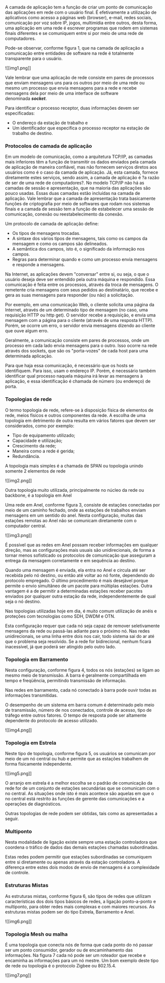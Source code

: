 A camada de aplicação tem a função de criar um ponto de comunicação das aplicações em rede com o usuário final. É efetivamente a utilização de aplicativos como acesso a páginas web (browser), e-mail, redes sociais, comunicação por voz sobre IP, jogos, multimídia entre outros, desta forma, uma aplicação em uma rede é escrever programas que rodem em sistemas finais diferentes e se comuniquem entre si por meio de uma rede de computadores.

Pode-se observar, conforme figura 1, que na camada de aplicação a comunicação entre entidades de software na rede é totalmente transparente para o usuário.

![[img1.png]]

Vale lembrar que uma aplicação de rede consiste em pares de processos que enviam mensagens uns para os outros por meio de uma rede ou mesmo um processo que envia mensagens para a rede e recebe mensagens dela por meio de uma interface de software denominada _**socket**_.

Para identificar o processo receptor, duas informações devem ser especificadas:

- O endereço da estação de trabalho e
- Um identificador que especifica o processo receptor na estação de trabalho de destino.

### Protocolos de camada de aplicação

Em um modelo de comunicação, como a arquitetura TCP/IP, as camadas mais inferiores têm a função de transmitir os dados enviados pela camada de aplicação de maneira confiável, mas não fornecem serviços diretos aos usuários como é o caso da camada de aplicação. Já, esta camada, fornece diretamente estes serviços, sendo assim, a camada de aplicação é ?a razão de ser de uma rede de computadores?. No modelo TCP/IP não há as camadas de sessão e apresentação, que na maioria das aplicações são pouco usadas. Essas duas camadas estão incluídas na camada de aplicação. Vale lembrar que a camada de apresentação trata basicamente funções de criptografia por meio de softwares que rodam nos sistemas finais e a camada de sessão tem a função de estabelecer uma sessão de comunicação, conexão ou reestabelecimento da conexão.

Um protocolo de camada de aplicação define:

- Os tipos de mensagens trocadas.
- A sintaxe dos vários tipos de mensagens, tais como os campos da mensagem e como os campos são delineados.
- A semântica dos campos, isto é, o significado da informação nos campos.
- Regras para determinar quando e como um processo envia mensagens e responde a mensagens.

Na Internet, as aplicações devem "conversar" entre si, ou seja, o que o usuário deseja deve ser entendido pela outra máquina e respondido. Essa comunicação é feita entre os processos, através da troca de mensagens. O remetente cria mensagens com seus pedidos ao destinatário, que recebe e gera as suas mensagens para responder (ou não) a solicitação.

Por exemplo, em uma comunicação Web, o cliente solicita uma página da Internet, através de um determinado tipo de mensagem (no caso, uma requisição HTTP ou http get). O servidor recebe a requisição, e envia uma mensagem com a página para o cliente (através de uma resposta HTTP). Porém, se ocorre um erro, o servidor envia mensagens dizendo ao cliente que ouve algum erro.

Geralmente, a comunicação consiste em pares de processos, onde um processo em cada lado envia mensagens para o outro. Isso ocorre na rede através dos sockets, que são os "porta-vozes" de cada host para uma determinada aplicação.

Para que haja essa comunicação, é necessário que os hosts se identifiquem. Para isso, usam o endereço IP. Porém, é necessário também identificar qual processo naquela máquina irá levar as mensagens à aplicação, e essa identificação é chamada de número (ou endereço) de porta.

### Topologias de rede

O termo topologia de rede, refere-se à disposição física de elementos de rede, meios físicos e outros componentes da rede. A escolha de uma topologia em detrimento de outra resulta em vários fatores que devem ser considerados, como por exemplo:

- Tipo de equipamento utilizado;
- Capacidade e utilização;
- Crescimento da rede;
- Maneira como a rede é gerida;
- Redundância.

A topologia mais simples é a chamada de SPAN ou topologia unindo somente 2 elementos de rede

![[img2.png]]

Outra topologia muito utilizada, principalmente no núcleo da rede ou backbone, é a topologia em Anel

Uma rede em Anel, conforme figura 3, consiste de estações conectadas por meio de um caminho fechado, onde as estações de trabalhos enviam mensagens em um sentido do anel. Nesta configuração, muitas das estações remotas ao Anel não se comunicam diretamente com o computador central.

![[img3.png]]

É possível que as redes em Anel possam receber informações em qualquer direção, mas as configurações mais usuais são unidirecionais, de forma a tornar menos sofisticado os protocolos de comunicação que asseguram a entrega da mensagem corretamente e em sequência ao destino.

Quando uma mensagem é enviada, ela entra no Anel e circula até ser recebida pelo nó destino, ou então até voltar ao nó fonte, dependendo do protocolo empregado. O último procedimento é mais desejável porque permite o envio simultâneo de um pacote para múltiplas estações. Outra vantagem é a de permitir a determinadas estações receber pacotes enviados por qualquer outra estação da rede, independentemente de qual seja o nó destino.

Nas topologias utilizadas hoje em dia, é muito comum utilização de anéis e proteções com tecnologias como SDH, DWDM e OTN.

Esta configuração requer que cada nó seja capaz de remover seletivamente mensagens da rede ou passá-las adiante para o próximo nó. Nas redes unidirecionais, se uma linha entre dois nos cair, todo sistema sai do ar até que o problema seja resolvido. Se a rede for bidirecional, nenhum ficará inacessível, já que poderá ser atingido pelo outro lado.

### Topologia em Barramento

Nesta configuração, conforme figura 4, todos os nós (estações) se ligam ao mesmo meio de transmissão. A barra é geralmente compartilhada em tempo e freqüência, permitindo transmissão de informação.

Nas redes em barramento, cada nó conectado à barra pode ouvir todas as informações transmitidas.

O desempenho de um sistema em barra comum é determinado pelo meio de transmissão, número de nos conectados, controle de acesso, tipo de tráfego entre outros fatores. O tempo de resposta pode ser altamente dependente do protocolo de acesso utilizado.

![[img4.png]]

### Topologia em Estrela

Neste tipo de topologia, conforme figura 5, os usuários se comunicam por meio de um nó central ou hub e permite que as estações trabalhem de forma fisicamente independente.

![[img5.png]]

O arranjo em estrela é a melhor escolha se o padrão de comunicação da rede for de um conjunto de estações secundárias que se comunicam com o no central. As situações onde isto é mais acontece são aquelas em que o no central está restrito às funções de gerente das comunicações e a operações de diagnósticos.

Outras topologias de rede podem ser obtidas, tais como as apresentadas a seguir.

### Multiponto

Nesta modalidade de ligação existe sempre uma estação controladora que coordena o tráfico de dados das demais estações chamadas subordinadas.

Estas redes podem permitir que estações subordinadas se comuniquem entre si diretamente ou apenas através da estação controladora. A diferença entre estes dois modos de envio de mensagens é a complexidade de controle.

### Estruturas Mistas

As estruturas mistas, conforme figura 6, são tipos de redes que utilizam características dos dois tipos básicos de redes, a ligação ponto-a-ponto e multiponto, para obter redes mais complexas e com maiores recursos. As estruturas mistas podem ser do tipo Estrela, Barramento e Anel.

![[img6.png]]

### Topologia Mesh ou malha

É uma topologia que conecta nós de forma que cada ponto do nó passar ser um ponto consumidor, gerador ou de encaminhamento das informações. Na figura 7 cada nó pode ser um roteador que recebe e encaminha as informações para um nó mestre. Um bom exemplo deste tipo de rede ou topologia é o protocolo Zigbee ou 802.15.4.

![[img7.png]]